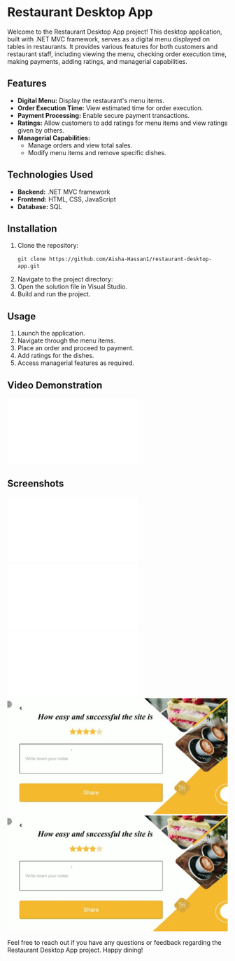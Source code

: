 # Restaurant Desktop App

Welcome to the Restaurant Desktop App project! This desktop application, built with .NET MVC framework, serves as a digital menu displayed on tables in restaurants. It provides various features for both customers and restaurant staff, including viewing the menu, checking order execution time, making payments, adding ratings, and managerial capabilities.

## Features
- **Digital Menu:** Display the restaurant's menu items.
- **Order Execution Time:** View estimated time for order execution.
- **Payment Processing:** Enable secure payment transactions.
- **Ratings:** Allow customers to add ratings for menu items and view ratings given by others.
- **Managerial Capabilities:**
  - Manage orders and view total sales.
  - Modify menu items and remove specific dishes.

## Technologies Used
- **Backend:** .NET MVC framework
- **Frontend:** HTML, CSS, JavaScript
- **Database:** SQL

## Installation
1. Clone the repository:
    ```
    git clone https://github.com/Aisha-Hassan1/restaurant-desktop-app.git
    ```
2. Navigate to the project directory:
3. Open the solution file in Visual Studio.
4. Build and run the project.

## Usage
1. Launch the application.
2. Navigate through the menu items.
3. Place an order and proceed to payment.
4. Add ratings for the dishes.
5. Access managerial features as required.

## Video Demonstration
![video demonstration](video/Project.mp4.lnk)


## Screenshots
![screenshots](imges/11.jpeg.lnk)
![screenshots](imges/12.jpeg.lnk)
![screenshots](imges/14.jpeg.lnk)
![User List Page](imges/15.jpeg)
![screenshots](imges/15.jpeg)



Feel free to reach out if you have any questions or feedback regarding the Restaurant Desktop App project. Happy dining!
